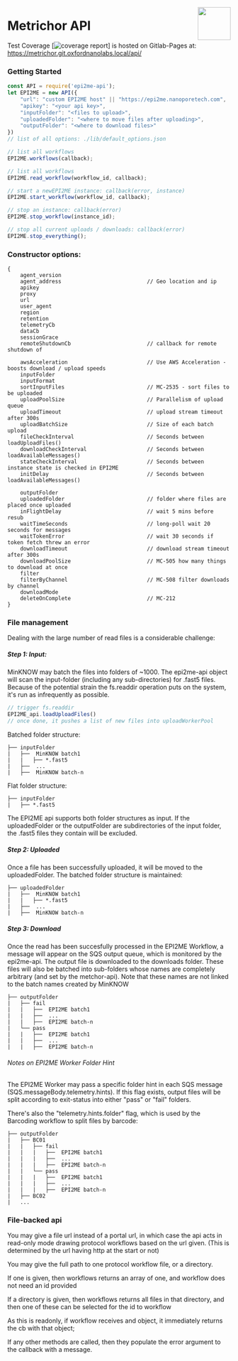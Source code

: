 <a href="http://metrichor.com"><img src="https://metrichor.com/gfx/logo_print.png" height="74" align="right"></a>

# Metrichor API

Test Coverage
[![coverage report](https://git.oxfordnanolabs.local/metrichor/api/badges/coverage.svg)]
is hosted on Gitlab-Pages at:
https://metrichor.git.oxfordnanolabs.local/api/


### Getting Started
```js
const API = require('epi2me-api');
let EPI2ME = new API({
    "url": "custom EPI2ME host" || "https://epi2me.nanoporetech.com",
    "apikey": "<your api key>",
    "inputFolder": "<files to upload>",
    "uploadedFolder": "<where to move files after uploading>",
    "outputFolder": "<where to download files>"
})
// list of all options: ./lib/default_options.json

// list all workflows
EPI2ME.workflows(callback);

// list all workflows
EPI2ME.read_workflow(workflow_id, callback);

// start a newEPI2ME instance: callback(error, instance)
EPI2ME.start_workflow(workflow_id, callback);

// stop an instance: callback(error)
EPI2ME.stop_workflow(instance_id);

// stop all current uploads / downloads: callback(error)
EPI2ME.stop_everything();
```
### Constructor options:

```
{
    agent_version
    agent_address                           // Geo location and ip
    apikey
    proxy
    url
    user_agent
    region
    retention
    telemetryCb
    dataCb
    sessionGrace
    remoteShutdownCb                        // callback for remote shutdown of

    awsAcceleration                         // Use AWS Acceleration - boosts download / upload speeds
    inputFolder
    inputFormat
    sortInputFiles                          // MC-2535 - sort files to be uploaded
    uploadPoolSize                          // Parallelism of upload queue
    uploadTimeout                           // upload stream timeout after 300s
    uploadBatchSize                         // Size of each batch upload
    fileCheckInterval                       // Seconds between loadUploadFiles()
    downloadCheckInterval                   // Seconds between loadAvailableMessages()
    stateCheckInterval                      // Seconds between instance state is checked in EPI2ME
    initDelay                               // Seconds between loadAvailableMessages()

    outputFolder
    uploadedFolder                          // folder where files are placed once uploaded
    inFlightDelay                           // wait 5 mins before resub
    waitTimeSeconds                         // long-poll wait 20 seconds for messages
    waitTokenError                          // wait 30 seconds if token fetch threw an error
    downloadTimeout                         // download stream timeout after 300s
    downloadPoolSize                        // MC-505 how many things to download at once
    filter
    filterByChannel                         // MC-508 filter downloads by channel
    downloadMode
    deleteOnComplete                        // MC-212
}
```
### File management
Dealing with the large number of read files is a considerable challenge:

##### Step 1: Input:
MinKNOW may batch the files into folders of ~1000. The epi2me-api object will scan the input-folder (including any sub-directories) for .fast5 files. Because of the potential strain the fs.readdir operation puts on the system, it's run as infrequently as possible.
```js
// trigger fs.readdir
EPI2ME_api.loadUploadFiles()
// once done, it pushes a list of new files into uploadWorkerPool
```

Batched folder structure:
```
├── inputFolder
|   ├──  MinKNOW batch1
|   |   ├── *.fast5
|   ├──  ...
|   ├──  MinKNOW batch-n
```

Flat folder structure:
```
├── inputFolder
|   ├── *.fast5
```

The EPI2ME api supports both folder structures as input. If the uploadedFolder or the outputFolder are subdirectories of the input folder, the .fast5 files they contain will be excluded.

##### Step 2: Uploaded
Once a file has been successfully uploaded, it will be moved to the uploadedFolder. The batched folder structure is maintained:
```
├── uploadedFolder
|   ├──  MinKNOW batch1
|   |   ├── *.fast5
|   ├──  ...
|   ├──  MinKNOW batch-n
```

##### Step 3: Download
Once the read has been succesfully processed in the EPI2ME Workflow, a message will appear on the SQS output queue, which is monitored by the epi2me-api. The output file is downloaded to the downloads folder. These files will also be batched into sub-folders whose names are completely arbitrary (and set by the metchor-api). Note that these names are not linked to the batch names created by MinKNOW
```
├── outputFolder
|   ├── fail
|   |   ├──  EPI2ME batch1
|   |   ├──  ...
|   |   ├──  EPI2ME batch-n
|   └── pass
|   |   ├──  EPI2ME batch1
|   |   ├──  ...
|   |   ├──  EPI2ME batch-n
```

###### Notes on EPI2ME Worker Folder Hint
The EPI2ME Worker may pass a specific folder hint in each SQS message (SQS.messageBody.telemetry.hints). If this flag exists, output files will be split according to exit-status into either "pass" or "fail" folders.

There's also the "telemetry.hints.folder" flag, which is used by the Barcoding workflow to split files by barcode:
```
├── outputFolder
|   ├── BC01
|   |   ├── fail
|   |   |   ├──  EPI2ME batch1
|   |   |   ├──  ...
|   |   |   ├──  EPI2ME batch-n
|   |   └── pass
|   |   |   ├──  EPI2ME batch1
|   |   |   ├──  ...
|   |   |   ├──  EPI2ME batch-n
|   ├── BC02
|   ...
```

### File-backed api

You may give a file url instead of a portal url, in which case the api acts in read-only mode drawing protocol workflows based on the url given. (This is determined by the url having http at the start or not)

You may give the full path to one protocol workflow file, or a directory.

If one is given, then workflows returns an array of one, and workflow does not need an id provided

If a directory is given, then workflows returns all files in that directory, and then one of these can be selected for the id to workflow

As this is readonly, if workflow receives and object, it immediately returns the cb with that object;

If any other methods are called, then they populate the error argument to the callback with a message.
